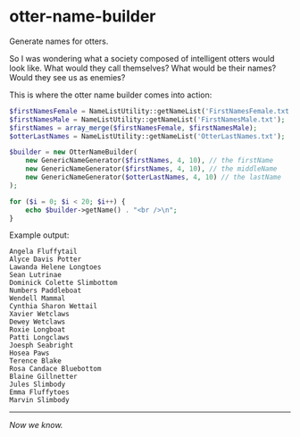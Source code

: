 # otter-name-builder
Generate names for otters.

So I was wondering what a society composed of intelligent otters would look like. 
What would they call themselves? What would be their names? Would they see us as enemies?

This is where the otter name builder comes into action:

``` php
$firstNamesFemale = NameListUtility::getNameList('FirstNamesFemale.txt');
$firstNamesMale = NameListUtility::getNameList('FirstNamesMale.txt');
$firstNames = array_merge($firstNamesFemale, $firstNamesMale);
$otterLastNames = NameListUtility::getNameList('OtterLastNames.txt');

$builder = new OtterNameBuilder(
    new GenericNameGenerator($firstNames, 4, 10), // the firstName
    new GenericNameGenerator($firstNames, 4, 10), // the middleName
    new GenericNameGenerator($otterLastNames, 4, 10) // the lastName
);

for ($i = 0; $i < 20; $i++) {
    echo $builder->getName() . "<br />\n";
}
```

Example output:

```
Angela Fluffytail 
Alyce Davis Potter 
Lawanda Helene Longtoes 
Sean Lutrinae 
Dominick Colette Slimbottom 
Numbers Paddleboat 
Wendell Mammal 
Cynthia Sharon Wettail 
Xavier Wetclaws 
Dewey Wetclaws 
Roxie Longboat 
Patti Longclaws 
Joesph Seabright 
Hosea Paws 
Terence Blake 
Rosa Candace Bluebottom 
Blaine Gillnetter 
Jules Slimbody 
Emma Fluffytoes 
Marvin Slimbody 
```


---------------------

*Now we know.*